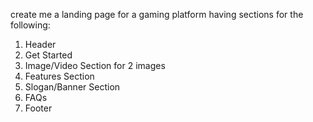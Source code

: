 create me a landing page for a gaming platform having sections for the following:
1) Header
2) Get Started
3) Image/Video Section for 2 images
4) Features Section
5) Slogan/Banner Section
6) FAQs
7) Footer